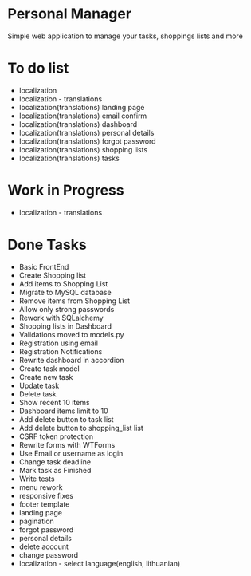 # Personal Manager
Simple web application to manage your tasks, shoppings lists and more

# To do list
 - localization
 - localization - translations
 - localization(translations) landing page
 - localization(translations) email confirm
 - localization(translations) dashboard
 - localization(translations) personal details
 - localization(translations) forgot password
 - localization(translations) shopping lists
 - localization(translations) tasks

# Work in Progress
 - localization - translations

# Done Tasks
 - Basic FrontEnd
 - Create Shopping list
 - Add items to Shopping List
 - Migrate to MySQL database
 - Remove items from Shopping List
 - Allow only strong passwords
 - Rework with SQLalchemy
 - Shopping lists in Dashboard
 - Validations moved to models.py
 - Registration using email
 - Registration Notifications
 - Rewrite dashboard in accordion
 - Create task model
 - Create new task
 - Update task
 - Delete task
 - Show recent 10 items
 - Dashboard items limit to 10
 - Add delete button to task list
 - Add delete button to shopping_list list
 - CSRF token protection
 - Rewrite forms with WTForms
 - Use Email or username as login
 - Change task deadline
 - Mark task as Finished
 - Write tests
 - menu rework
 - responsive fixes 
 - footer template
 - landing page
 - pagination
 - forgot password
 - personal details
 - delete account
 - change password
 - localization - select language(english, lithuanian)